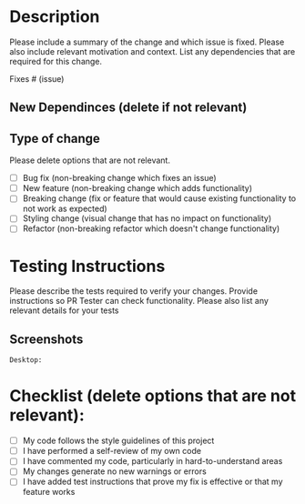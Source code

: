 # Description
Please include a summary of the change and which issue is fixed. Please also include relevant motivation and context. List any dependencies that are required for this change.

Fixes # (issue)

## New Dependinces (delete if not relevant)

## Type of change
Please delete options that are not relevant.
- [ ] Bug fix (non-breaking change which fixes an issue)
- [ ] New feature (non-breaking change which adds functionality)
- [ ] Breaking change (fix or feature that would cause existing functionality to not work as expected)
- [ ] Styling change (visual change that has no impact on functionality)
- [ ] Refactor (non-breaking refactor which doesn't change functionality)

# Testing Instructions
Please describe the tests required to verify your changes. Provide instructions so PR Tester can check functionality. Please also list any relevant details for your tests

## Screenshots

`Desktop:`


# Checklist (delete options that are not relevant):
- [ ] My code follows the style guidelines of this project
- [ ] I have performed a self-review of my own code
- [ ] I have commented my code, particularly in hard-to-understand areas
- [ ] My changes generate no new warnings or errors
- [ ] I have added test instructions that prove my fix is effective or that my feature works
